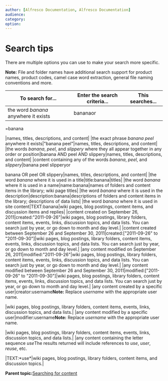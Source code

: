 ```yaml
---
author: [Alfresco Documentation, Alfresco Documentation]
audience: 
category: 
option: 
---
```


# Search tips

There are multiple options you can use to make your search more specific.

**Note:** File and folder names have additional search support for product names, product codes, camel case word extraction, general file naming conventions and more.

|To search for...|Enter the search criteria...|This searches...|
|----------------|----------------------------|----------------|
|the word *banana* anywhere it exists|bananaor

=banana

|names, titles, descriptions, and content|
|the exact phrase *banana peel* anywhere it exists|"banana peel"|names, titles, descriptions, and content|
|the words *banana*, *peel*, and *slippery* where they all appear together in any order or position|banana AND peel AND slippery|names, titles, descriptions, and content|
|content containing any of the words *banana*, *peel*, and *slippery*|banana peel slipperyor

banana OR peel OR slippery|names, titles, descriptions, and content|
|the word *banana* where it is used in a title|title:banana|titles|
|the word *banana* where it is used in a name|name:banana|names of folders and content items in the library; wiki page titles|
|the word *banana* where it is used in the description|description:banana|descriptions of folders and content items in the library; descriptions of data lists|
|the word *banana* where it is used in site content|TEXT:banana|wiki pages, blog postings, content items, and discussion items and replies|
|content created on September 26, 2011|created:"2011-09-26"|wiki pages, blog postings, library folders, content items, events, links, discussion topics, and data lists. You can search just by year, or go down to month and day level.|
|content created between September 26 and September 30, 2011|created:\["2011-09-26" to "2011-09-30"\]|wiki pages, blog postings, library folders, content items, events, links, discussion topics, and data lists. You can search just by year, or go down to month and day level.|
|any content modified on September 26, 2011|modified:"2011-09-26"|wiki pages, blog postings, library folders, content items, events, links, discussion topics, and data lists. You can search just by year, or go down to month and day level.|
|any content modified between September 26 and September 30, 2011|modified:\["2011-09-26" to "2011-09-30"\]|wiki pages, blog postings, library folders, content items, events, links, discussion topics, and data lists. You can search just by year, or go down to month and day level.|
|any content created by a specific user|creator:username**Note:** Replace *username* with the appropriate user name.

|wiki pages, blog postings, library folders, content items, events, links, discussion topics, and data lists.|
|any content modified by a specific user|modifier:username**Note:** Replace *username* with the appropriate user name.

|wiki pages, blog postings, library folders, content items, events, links, discussion topics, and data lists.|
|any content containing the letter sequence *use*The results returned will include references to *use*, *user*, *reuse*, etc.

|TEXT:\*use\*|wiki pages, blog postings, library folders, content items, and discussion topics.|



**Parent topic:**[Searching for content](../concepts/searches.md)

